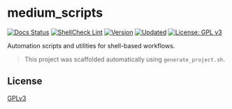 # medium_scripts

[![Docs Status](https://github.com/raymonepping/medium_scripts/actions/workflows/generate_docs.yml/badge.svg)](https://github.com/raymonepping/medium_scripts/actions/workflows/generate_docs.yml)
[![ShellCheck Lint](https://img.shields.io/badge/lint-shellcheck-brightgreen?logo=gnu-bash)](https://www.shellcheck.net/)
[![Version](https://img.shields.io/badge/version-2.4.0-purple)](./docs/generate_documentation.md)
[![Updated](https://img.shields.io/badge/updated-2025--07--02-orange)](./docs/generate_documentation.md)
[![License: GPL v3](https://img.shields.io/badge/License-GPLv3-blue.svg)](LICENSE)


Automation scripts and utilities for shell-based workflows.

> This project was scaffolded automatically using `generate_project.sh`.

## License

[GPLv3](LICENSE)
